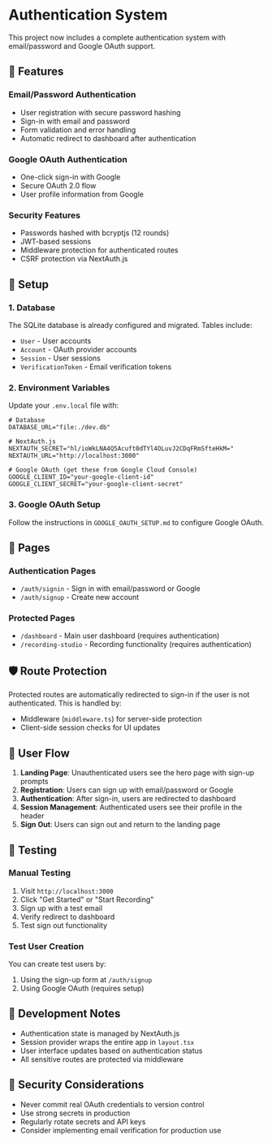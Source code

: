 # Authentication System

This project now includes a complete authentication system with email/password and Google OAuth support.

## 🚀 Features

### Email/Password Authentication
- User registration with secure password hashing
- Sign-in with email and password
- Form validation and error handling
- Automatic redirect to dashboard after authentication

### Google OAuth Authentication
- One-click sign-in with Google
- Secure OAuth 2.0 flow
- User profile information from Google

### Security Features
- Passwords hashed with bcryptjs (12 rounds)
- JWT-based sessions
- Middleware protection for authenticated routes
- CSRF protection via NextAuth.js

## 🔧 Setup

### 1. Database
The SQLite database is already configured and migrated. Tables include:
- `User` - User accounts
- `Account` - OAuth provider accounts
- `Session` - User sessions
- `VerificationToken` - Email verification tokens

### 2. Environment Variables
Update your `.env.local` file with:

```env
# Database
DATABASE_URL="file:./dev.db"

# NextAuth.js
NEXTAUTH_SECRET="hl/ioWkLNA4Q5Acuft0dTYl4OLuvJ2CDqFRmSfteHkM="
NEXTAUTH_URL="http://localhost:3000"

# Google OAuth (get these from Google Cloud Console)
GOOGLE_CLIENT_ID="your-google-client-id"
GOOGLE_CLIENT_SECRET="your-google-client-secret"
```

### 3. Google OAuth Setup
Follow the instructions in `GOOGLE_OAUTH_SETUP.md` to configure Google OAuth.

## 📱 Pages

### Authentication Pages
- `/auth/signin` - Sign in with email/password or Google
- `/auth/signup` - Create new account

### Protected Pages
- `/dashboard` - Main user dashboard (requires authentication)
- `/recording-studio` - Recording functionality (requires authentication)

## 🛡️ Route Protection

Protected routes are automatically redirected to sign-in if the user is not authenticated. This is handled by:
- Middleware (`middleware.ts`) for server-side protection
- Client-side session checks for UI updates

## 🔄 User Flow

1. **Landing Page**: Unauthenticated users see the hero page with sign-up prompts
2. **Registration**: Users can sign up with email/password or Google
3. **Authentication**: After sign-in, users are redirected to dashboard
4. **Session Management**: Authenticated users see their profile in the header
5. **Sign Out**: Users can sign out and return to the landing page

## 🧪 Testing

### Manual Testing
1. Visit `http://localhost:3000`
2. Click "Get Started" or "Start Recording"
3. Sign up with a test email
4. Verify redirect to dashboard
5. Test sign out functionality

### Test User Creation
You can create test users by:
1. Using the sign-up form at `/auth/signup`
2. Using Google OAuth (requires setup)

## 🔧 Development Notes

- Authentication state is managed by NextAuth.js
- Session provider wraps the entire app in `layout.tsx`
- User interface updates based on authentication status
- All sensitive routes are protected via middleware

## 🚨 Security Considerations

- Never commit real OAuth credentials to version control
- Use strong secrets in production
- Regularly rotate secrets and API keys
- Consider implementing email verification for production use 